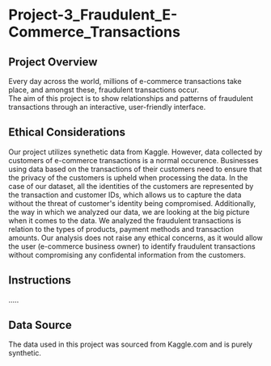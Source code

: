 # Project-3_Fraudulent_E-Commerce_Transactions
## Project Overview
Every day across the world, millions of e-commerce transactions take place, and amongst these, fraudulent transactions occur. <br>
The aim of this project is to show relationships and patterns of fraudulent transactions through an interactive, user-friendly interface.
## Ethical Considerations
Our project utilizes synethetic data from Kaggle. However, data collected by customers of e-commerce transactions is a normal occurence. Businesses using data based on the transactions of their customers need to ensure that the privacy of the customers is upheld when processing the data. In the case of our dataset, all the identities of the customers are represented by the transaction and customer IDs, which allows us to capture the data without the threat of customer's identity being compromised. Additionally, the way in which we analyzed our data, we are looking at the big picture when it comes to the data. We analyzed the fraudulent transactions is relation to the types of products, payment methods and transaction amounts. Our analysis does not raise any ethical concerns, as it would allow the user (e-commerce business owner) to identify fraudulent transactions without compromising any confidental information from the customers.   
## Instructions
.....
## Data Source
The data used in this project was sourced from Kaggle.com and is purely synthetic.
